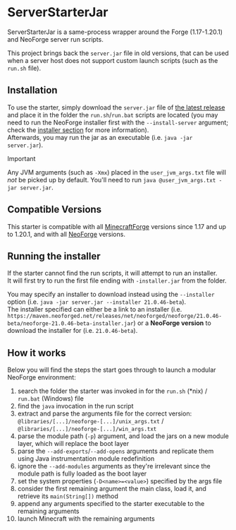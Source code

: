 # ServerStarterJar
ServerStarterJar is a same-process wrapper around the Forge (1.17-1.20.1) and NeoForge server run scripts.  

This project brings back the `server.jar` file in old versions, that can be used when a server host does not support custom launch scripts (such as the `run.sh` file).

## Installation
To use the starter, simply download the `server.jar` file of [the latest release](https://github.com/NeoForged/serverstarterjar/releases/latest/download/server.jar)
and place it in the folder the `run.sh`/`run.bat` scripts are located (you may need to run the NeoForge installer first with the `--install-server` argument; check the [installer section](#running-the-installer) for more information).  
Afterwards, you may run the jar as an executable (i.e. `java -jar server.jar`).

> [!IMPORTANT]  
> Any JVM arguments (such as `-Xmx`) placed in the `user_jvm_args.txt` file will *not* be picked up by default. You'll need to run `java @user_jvm_args.txt -jar server.jar`.

## Compatible Versions
This starter is compatible with all [MinecraftForge](https://minecraftforge.net) versions since 1.17 and up to 1.20.1, and with all [NeoForge](https://neoforged.net) versions.

## Running the installer
If the starter cannot find the run scripts, it will attempt to run an installer.  
It will first try to run the first file ending with `-installer.jar` from the folder.  

You may specify an installer to download instead using the `--installer` option (i.e. `java -jar server.jar --installer 21.0.46-beta`).  
The installer specified can either be a link to an installer (i.e. `https://maven.neoforged.net/releases/net/neoforged/neoforge/21.0.46-beta/neoforge-21.0.46-beta-installer.jar`)
or a **NeoForge version** to download the installer for (i.e. `21.0.46-beta`).

## How it works
Below you will find the steps the start goes through to launch a modular NeoForge environment:
1. search the folder the starter was invoked in for the `run.sh` (*nix) / `run.bat` (Windows) file
2. find the `java` invocation in the run script
3. extract and parse the arguments file for the correct version: `@libraries/[...]/neoforge-[...]/unix_args.txt` / `@libraries/[...]/neoforge-[...]/win_args.txt`
4. parse the module path (`-p`) argument, and load the jars on a new module layer, which will replace the boot layer
5. parse the `--add-exports`/`--add-opens` arguments and replicate them using Java instrumentation module redefinition
6. ignore the `--add-modules` arguments as they're irrelevant since the module path is fully loaded as the boot layer
7. set the system properties (`-D<name>=<value>`) specified by the args file
8. consider the first remaining argument the main class, load it, and retrieve its `main(String[])` method
9. append any arguments specified to the starter executable to the remaining arguments
10. launch Minecraft with the remaining arguments
